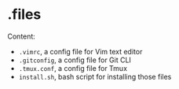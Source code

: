 # .files

Content:
 - `.vimrc`, a config file for Vim text editor
 - `.gitconfig`, a config file for Git CLI
 - `.tmux.conf`, a config file for Tmux
 - `install.sh`, bash script for installing those files
